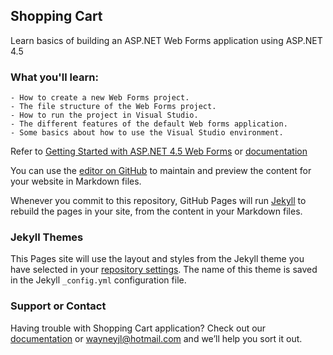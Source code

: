 ## Shopping Cart
Learn basics of building an ASP.NET Web Forms application using ASP.NET 4.5

### What you'll learn:
```
- How to create a new Web Forms project.
- The file structure of the Web Forms project.
- How to run the project in Visual Studio.
- The different features of the default Web forms application.
- Some basics about how to use the Visual Studio environment.
```

Refer to [Getting Started with ASP.NET 4.5 Web Forms](https://docs.microsoft.com/en-us/aspnet/web-forms/overview/getting-started/getting-started-with-aspnet-45-web-forms/create-the-project) or [documentation](https://github.com/JianLongYaw/ShoppingCart/getting-started/getting-started-with-aspnet-45-web-forms.pdf)

You can use the [editor on GitHub](https://github.com/JianLongYaw/ShoppingCart/edit/master/README.md) to maintain and preview the content for your website in Markdown files.

Whenever you commit to this repository, GitHub Pages will run [Jekyll](https://jekyllrb.com/) to rebuild the pages in your site, from the content in your Markdown files.

### Jekyll Themes

This Pages site will use the layout and styles from the Jekyll theme you have selected in your [repository settings](https://github.com/JianLongYaw/ShoppingCart/settings). The name of this theme is saved in the Jekyll `_config.yml` configuration file.

### Support or Contact

Having trouble with Shopping Cart application? Check out our [documentation](https://github.com/JianLongYaw/ShoppingCart/documentation.md) or wayneyjl@hotmail.com and we’ll help you sort it out.
